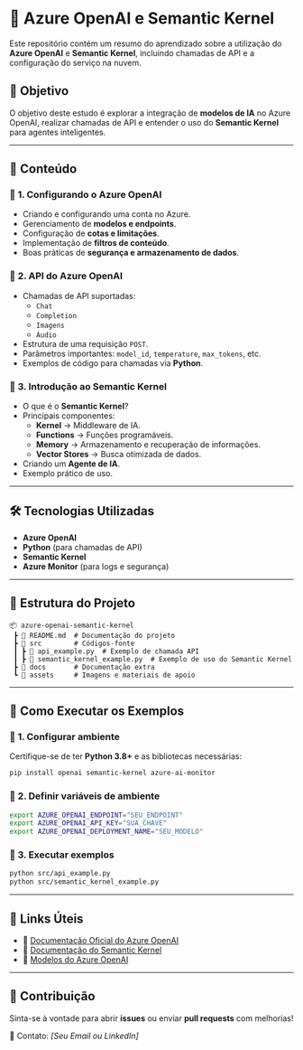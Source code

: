 # 🚀 Azure OpenAI e Semantic Kernel

Este repositório contém um resumo do aprendizado sobre a utilização do **Azure OpenAI** e **Semantic Kernel**, incluindo chamadas de API e a configuração do serviço na nuvem.

## 📌 Objetivo
O objetivo deste estudo é explorar a integração de **modelos de IA** no Azure OpenAI, realizar chamadas de API e entender o uso do **Semantic Kernel** para agentes inteligentes.

---

## 📖 Conteúdo
### 🔹 **1. Configurando o Azure OpenAI**
- Criando e configurando uma conta no Azure.
- Gerenciamento de **modelos e endpoints**.
- Configuração de **cotas e limitações**.
- Implementação de **filtros de conteúdo**.
- Boas práticas de **segurança e armazenamento de dados**.

### 🔹 **2. API do Azure OpenAI**
- Chamadas de API suportadas:
  - `Chat`
  - `Completion`
  - `Imagens`
  - `Áudio`
- Estrutura de uma requisição `POST`.
- Parâmetros importantes: `model_id`, `temperature`, `max_tokens`, etc.
- Exemplos de código para chamadas via **Python**.

### 🔹 **3. Introdução ao Semantic Kernel**
- O que é o **Semantic Kernel**?
- Principais componentes:
  - **Kernel** → Middleware de IA.
  - **Functions** → Funções programáveis.
  - **Memory** → Armazenamento e recuperação de informações.
  - **Vector Stores** → Busca otimizada de dados.
- Criando um **Agente de IA**.
- Exemplo prático de uso.

---

## 🛠 Tecnologias Utilizadas
- **Azure OpenAI**
- **Python** (para chamadas de API)
- **Semantic Kernel**
- **Azure Monitor** (para logs e segurança)

---

## 📂 Estrutura do Projeto
```
📦 azure-openai-semantic-kernel
 ┣ 📜 README.md  # Documentação do projeto
 ┣ 📂 src        # Códigos-fonte
 ┃ ┣ 📜 api_example.py  # Exemplo de chamada API
 ┃ ┣ 📜 semantic_kernel_example.py  # Exemplo de uso do Semantic Kernel
 ┣ 📂 docs       # Documentação extra
 ┗ 📂 assets     # Imagens e materiais de apoio
```

---

## 🚀 Como Executar os Exemplos
### 🔹 **1. Configurar ambiente**
Certifique-se de ter **Python 3.8+** e as bibliotecas necessárias:
```sh
pip install openai semantic-kernel azure-ai-monitor
```

### 🔹 **2. Definir variáveis de ambiente**
```sh
export AZURE_OPENAI_ENDPOINT="SEU_ENDPOINT"
export AZURE_OPENAI_API_KEY="SUA_CHAVE"
export AZURE_OPENAI_DEPLOYMENT_NAME="SEU_MODELO"
```

### 🔹 **3. Executar exemplos**
```sh
python src/api_example.py
python src/semantic_kernel_example.py
```

---

## 📌 Links Úteis
- 📄 [Documentação Oficial do Azure OpenAI](https://learn.microsoft.com/en-us/azure/ai-services/openai/)
- 📄 [Documentação do Semantic Kernel](https://learn.microsoft.com/en-us/semantic-kernel/overview/)
- 📄 [Modelos do Azure OpenAI](https://azure.microsoft.com/en-us/products/ai-model-catalog)

---

## 📢 Contribuição
Sinta-se à vontade para abrir **issues** ou enviar **pull requests** com melhorias!

📧 Contato: *[Seu Email ou LinkedIn]*
